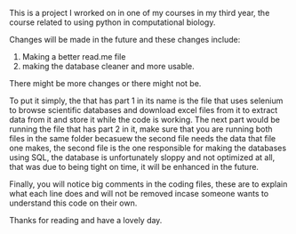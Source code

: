 This is a project I wrorked on in one of my courses in my third year, the course related to using python in computational biology.

Changes will be made in the future and these changes include:

  1. Making a better read.me file
  2. making the database cleaner and more usable.

There might be more changes or there might not be.

To put it simply, the that has part 1 in its name is the file that uses selenium to browse scientific databases and download excel files from it to extract data from it and store it while the code is working.
The next part would be running the file that has part 2 in it, make sure that you are running both files in the same folder becasuew the second file needs the data that file one makes, 
the second file is the one responsible for making the databases using SQL, the database is unfortunately sloppy and not optimized at all, that was due to being tight on time, it will be enhanced in the future.


Finally, you will notice big comments in the coding files, these are to explain what each line does and will not be removed incase someone wants to understand this code on their own.

Thanks for reading and have a lovely day.
